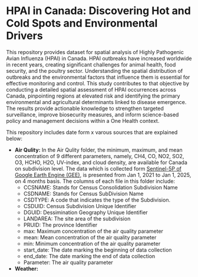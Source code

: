 # HPAI in Canada: Discovering Hot and Cold Spots and Environmental Drivers

This repository provides dataset for spatial analysis of Highly Pathogenic Avian Influenza (HPAI) in Canada. 
HPAI outbreaks have increased worldwide in recent years, creating significant challenges for animal health, food security, and the poultry sector. Understanding the spatial distribution of outbreaks and the environmental factors that influence them is essential for effective monitoring and control. This study contributes to that objective by conducting a detailed spatial assessment of HPAI occurrences across Canada, pinpointing regions at elevated risk and identifying the primary environmental and agricultural determinants linked to disease emergence. The results provide actionable knowledge to strengthen targeted surveillance, improve biosecurity measures, and inform science-based policy and management decisions within a One Health context.

This repository includes date form x varous sources that are explained below:
- **Air Qulity:** In the Air Qulity folder, the minimum, maximum, and mean concentration of 9 different parameters, namely, CH4, CO, NO2, SO2, O3, HCHO, H2O, UV-index, and cloud density, are available for Canada on subdivision level. The data which is collected form [Sentinel-5P of Google Earth Engine (GEE)](https://developers.google.com/earth-engine/datasets/catalog/sentinel-5p), is presented from Jan 1, 2021 to Jan 1, 2025, on 4 months basis. The columns of each file in this folder include:
    * CCSNAME: Stands for Census Consolidation Subdivision Name
    * CSDNAME: Stands for Census SubDivision Name
    * CSDTYPE: A code that indicates the type of the Subdivision.
    * CSDUID: Census Subdivision Unique Identifier
    * DGUID: Dessimination Geography Unique Identifier
    * LANDAREA: The site area of the subdivision
    * PRUID: The province Identifier
    * max: Maximum concentration of the air quality parameter
    * mean: Mean concentration of the air quality parameter
    * min: Minimum concentration of the air quality parameter
    * start_date: The date marking the beginning of data collection
    * end_date: The date marking the end of data collection
    * Parameter: The air quality parameter
- **Weather:** 

